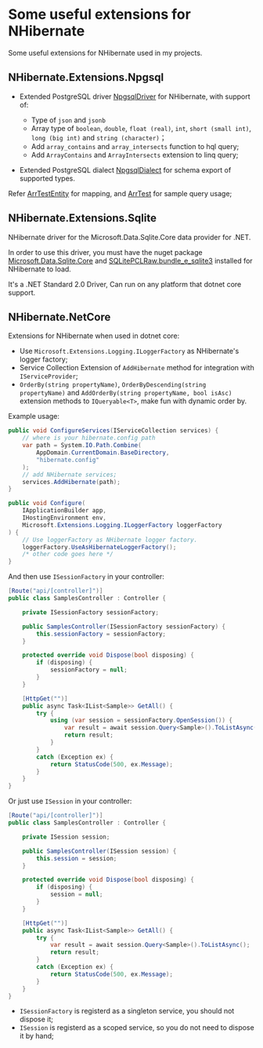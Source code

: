 # Some useful extensions for NHibernate

Some useful extensions for NHibernate used in my projects.

## NHibernate.Extensions.Npgsql

- Extended PostgreSQL driver [NpgsqlDriver](https://github.com/beginor/nhibernate-extensions/blob/master/src/NHibernate.Extensions.Npgsql/NpgsqlDriver.cs) for NHibernate, with support of:

  - Type of `json` and `jsonb`
  - Array type of `boolean`, `double`, `float (real)`, `int`, `short (small int)`, `long (big int)` and `string (character)`；
  - Add `array_contains` and `array_intersects` function to hql query;
  - Add `ArrayContains` and `ArrayIntersects` extension to linq query;

- Extended PostgreSQL dialect [NpgsqlDialect](https://github.com/beginor/nhibernate-extensions/blob/master/src/NHibernate.Extensions.Npgsql/NpgsqlDialect.cs) for schema export of supported types.

Refer [ArrTestEntity](./test/NHibernate.Extensions.UnitTest/TestDb/ArrTestEntity.cs) for mapping, and [ArrTest](./test/NHibernate.Extensions.UnitTest/ArrTest.cs) for sample query usage;

## NHibernate.Extensions.Sqlite

NHibernate driver for the Microsoft.Data.Sqlite.Core data provider for .NET.

In order to use this driver, you must have the nuget package [Microsoft.Data.Sqlite.Core](https://www.nuget.org/packages/Microsoft.Data.Sqlite.Core/) and [SQLitePCLRaw.bundle_e_sqlite3](https://www.nuget.org/packages/SQLitePCLRaw.bundle_e_sqlite3/) installed for NHibernate to load.

It's a .NET Standard 2.0 Driver, Can run on any platform that dotnet core support.

## NHibernate.NetCore

Extensions for NHibernate when used in dotnet core:

- Use `Microsoft.Extensions.Logging.ILoggerFactory` as NHibernate's logger factory;
- Service Collection Extension of `AddHibernate` method for integration with `IServiceProvider`;
- `OrderBy(string propertyName)`, `OrderByDescending(string propertyName)` and
  `AddOrderBy(string propertyName, bool isAsc)` extension methods to `IQueryable<T>`, 
  make fun with dynamic order by.

Example usage:

```cs
public void ConfigureServices(IServiceCollection services) {
    // where is your hibernate.config path
    var path = System.IO.Path.Combine(
        AppDomain.CurrentDomain.BaseDirectory,
        "hibernate.config"
    );
    // add NHibernate services;
    services.AddHibernate(path);
}

public void Configure(
    IApplicationBuilder app,
    IHostingEnvironment env,
    Microsoft.Extensions.Logging.ILoggerFactory loggerFactory
) {
    // Use loggerFactory as NHibernate logger factory.
    loggerFactory.UseAsHibernateLoggerFactory();
    /* other code goes here */
}
```

And then use `ISessionFactory` in your controller:

```cs
[Route("api/[controller]")]
public class SamplesController : Controller {

    private ISessionFactory sessionFactory;

    public SamplesController(ISessionFactory sessionFactory) {
        this.sessionFactory = sessionFactory;
    }

    protected override void Dispose(bool disposing) {
        if (disposing) {
            sessionFactory = null;
        }
    }

    [HttpGet("")]
    public async Task<IList<Sample>> GetAll() {
        try {
            using (var session = sessionFactory.OpenSession()) {
                var result = await session.Query<Sample>().ToListAsync();
                return result;
            }
        }
        catch (Exception ex) {
            return StatusCode(500, ex.Message);
        }
    }
}
```

Or just use `ISession` in your controller:

```cs
[Route("api/[controller]")]
public class SamplesController : Controller {

    private ISession session;

    public SamplesController(ISession session) {
        this.session = session;
    }

    protected override void Dispose(bool disposing) {
        if (disposing) {
            session = null;
        }
    }

    [HttpGet("")]
    public async Task<IList<Sample>> GetAll() {
        try {
            var result = await session.Query<Sample>().ToListAsync();
            return result;
        }
        catch (Exception ex) {
            return StatusCode(500, ex.Message);
        }
    }
}
```

- `ISessionFactory` is registerd as a singleton service, you should not dispose it;
- `ISession` is registerd as a scoped service, so you do not need to dispose it by hand;
